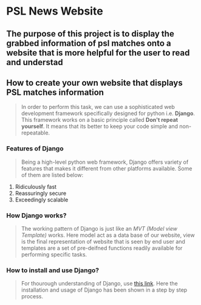 # PSL News Website

## The purpose of this project is to display the grabbed information of psl matches onto a website that is more helpful for the user to read and understad

## How to create your own website that displays PSL matches information

> In order to perform this task, we can use a sophisticated web development framework
specifically designed for python i.e. **Django**. This framework works on a basic principle 
called **Don't repeat yourself**. It means that its better to keep your code simple and non-repeatable. 

### Features of Django
> Being a high-level python web framework, Django offers variety of features that makes it different from 
other platforms available. Some of them are listed below:
1. Ridiculously fast
1. Reassuringly secure
1. Exceedingly scalable

### How Django works?
> The working pattern of Django is just like an _MVT (Model view Template)_ works. Here model act as a data base of our website, view is the final representation of website that is seen by end user and templates are a set of pre-deifned functions readily available for performing specific tasks. 

### How to install and use Django?
> For thourough understanding of Django, use [this link](https://www.youtube.com/watch?v=M9rtf7icuG0&ab_channel=edureka%21). Here the installation and usage of Django has been shown in a 
step by step process.